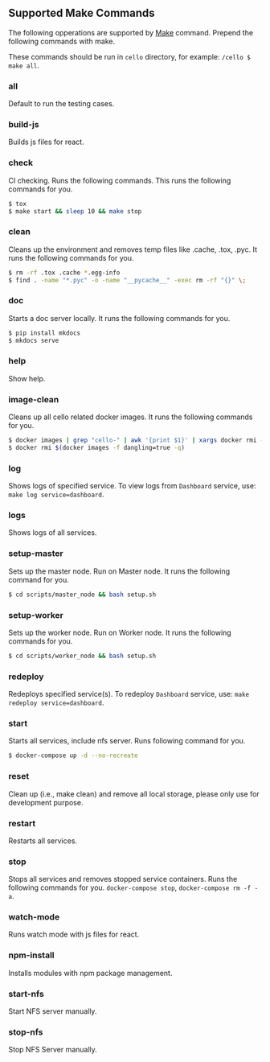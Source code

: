 ## Supported Make Commands

The following opperations are supported by [Make](https://en.wikipedia.org/wiki/Makefile) command. Prepend the following commands with make.

These commands should be run in `cello` directory, for example: `/cello $ make all`.

### all
Default to run the testing cases.

### build-js
Builds js files for react.

### check
CI checking. Runs the following commands. This runs the following commands for you.

```bash
$ tox
$ make start && sleep 10 && make stop
```

### clean
Cleans up the environment and removes temp files like .cache, .tox, .pyc.
It runs the following commands for you.

```bash
$ rm -rf .tox .cache *.egg-info
$ find . -name "*.pyc" -o -name "__pycache__" -exec rm -rf "{}" \;
```

### doc
Starts a doc server locally. It runs the following commands for you.

```bash
$ pip install mkdocs
$ mkdocs serve
```

### help
Show help.

### image-clean
Cleans up all cello related docker images. It runs the following commands for you.

```bash
$ docker images | grep "cello-" | awk '{print $1}' | xargs docker rmi -f
$ docker rmi $(docker images -f dangling=true -q)
```

### log
Shows logs of specified service. To view logs from `Dashboard` service, use: `make log service=dashboard`.

### logs
Shows logs of all services.

### setup-master
Sets up the master node. Run on Master node. It runs the following command for you.

```bash
$ cd scripts/master_node && bash setup.sh
```

### setup-worker
Sets up the worker node. Run on Worker node. It runs the following commands for you.

```bash
$ cd scripts/worker_node && bash setup.sh
```

### redeploy
Redeploys specified service(s). To redeploy `Dashboard` service, use: `make redeploy service=dashboard`.

### start
Starts all services, include nfs server. Runs following command for you.

```bash
$ docker-compose up -d --no-recreate
```

### reset
Clean up (i.e., make clean) and remove all local storage, please only use for development purpose.

### restart
Restarts all services.

### stop
Stops all services and removes stopped service containers.
Runs the following commands for you.
`docker-compose stop`, `docker-compose rm -f -a`.

### watch-mode
Runs watch mode with js files for react.

### npm-install
Installs modules with npm package management.

### start-nfs
Start NFS server manually.

### stop-nfs
Stop NFS Server manually.